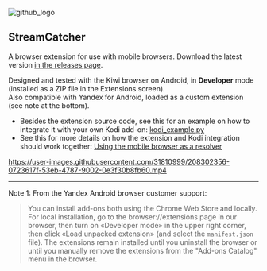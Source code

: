 ![github_logo](https://user-images.githubusercontent.com/31810999/208296940-70f85dc1-1523-4c32-86c4-8a5ef50d2030.png)
## StreamCatcher
A browser extension for use with mobile browsers. Download the latest version [in the releases page](https://github.com/doko-desuka/StreamCatcher/releases/latest).

Designed and tested with the Kiwi browser on Android, in **Developer** mode (installed as a ZIP file in the Extensions screen).  
Also compatible with Yandex for Android, loaded as a custom extension (see note at the bottom).

- Besides the extension source code, see this for an example on how to integrate it with your own Kodi add-on: [kodi_example.py](https://github.com/doko-desuka/StreamCatcher/blob/main/Kodi%20Example/kodi_example.py) 
- See this for more details on how the extension and Kodi integration should work together: [Using the mobile browser as a resolver](https://github.com/Gujal00/ResolveURL/issues/279)

https://user-images.githubusercontent.com/31810999/208302356-0723617f-53eb-4787-9002-0e3f30b8fb60.mp4

----

Note 1: From the Yandex Android browser customer support:
> You can install add-ons both using the Chrome Web Store and locally. For local installation, go to the browser://extensions page in our browser, then turn on «Developer mode» in the upper right corner, then click «Load unpacked extension» (and select the `manifest.json` file).
> The extensions remain installed until you uninstall the browser or until you manually remove the extensions from the "Add-ons Catalog" menu in the browser.
